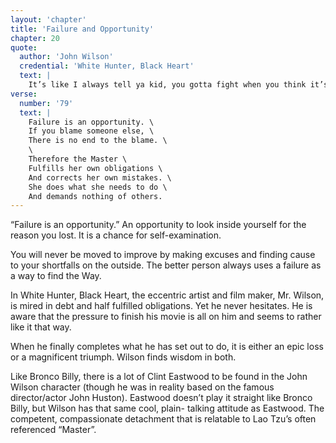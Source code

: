```yaml
---
layout: 'chapter'
title: 'Failure and Opportunity'
chapter: 20
quote:
  author: 'John Wilson'
  credential: 'White Hunter, Black Heart'
  text: |
    It’s like I always tell ya kid, you gotta fight when you think it’s the right thing to do. Otherwise, you feel like your gut’s full of puss. Even if you get the Hell beat outta ya, if ya fight, you feel ok about it.
verse:
  number: '79'
  text: |
    Failure is an opportunity. \
    If you blame someone else, \
    There is no end to the blame. \
    \
    Therefore the Master \
    Fulfills her own obligations \
    And corrects her own mistakes. \
    She does what she needs to do \
    And demands nothing of others.
---
```


“Failure is an opportunity.” An opportunity to look inside yourself for the reason you lost. It is a chance for self-examination.

You will never be moved to improve by making excuses and finding cause to your shortfalls on the outside. The better person always uses a failure as a way to find the Way.

In White Hunter, Black Heart, the eccentric artist and film maker, Mr. Wilson, is mired in debt and half fulfilled obligations. Yet he never hesitates. He is aware that the pressure to finish his movie is all on him and seems to rather like it that way.

When he finally completes what he has set out to do, it is either an epic loss or a magnificent triumph. Wilson finds wisdom in both.

Like Bronco Billy, there is a lot of Clint Eastwood to be found in the John Wilson character (though he was in reality based on the famous director/actor John Huston). Eastwood doesn’t play it straight like Bronco Billy, but Wilson has that same cool, plain- talking attitude as Eastwood. The competent, compassionate detachment that is relatable to Lao Tzu’s often referenced “Master”.
